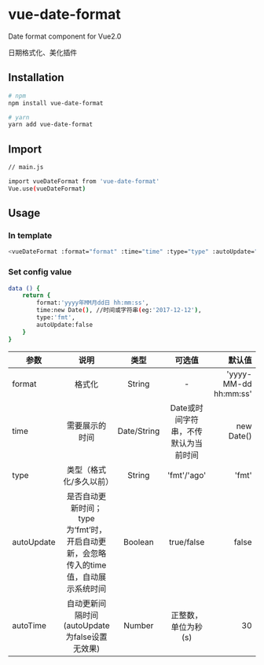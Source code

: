 # vue-date-format

Date format component for Vue2.0

日期格式化、美化插件

## Installation

``` bash
# npm
npm install vue-date-format

# yarn
yarn add vue-date-format

```


## Import
``` bash
// main.js

import vueDateFormat from 'vue-date-format'
Vue.use(vueDateFormat)

```


## Usage

### In template
``` bash
<vueDateFormat :format="format" :time="time" :type="type" :autoUpdate="autoUpdate"></vueDateFormat>

```

### Set config value
``` bash
data () {
    return {
        format:'yyyy年MM月dd日 hh:mm:ss',
        time:new Date(), //时间或字符串(eg:'2017-12-12'),
        type:'fmt',
        autoUpdate:false
    }
}

```

| 参数           | 说明           | 类型           |  可选值        |  默认值  |
| ------------- |:--------------:|:-------------:|:-------------:| -------:|
| format        | 格式化          | String        |-              | 'yyyy-MM-dd hh:mm:ss'   |
| time          | 需要展示的时间   | Date/String   |Date或时间字符串，不传默认为当前时间   | new Date()   |
| type          | 类型（格式化/多久以前）   | String   |'fmt'/'ago'   | 'fmt'   |
| autoUpdate          | 是否自动更新时间；type为‘fmt’时，开启自动更新，会忽略传入的time值，自动展示系统时间   | Boolean   |true/false   | false   |
| autoTime          | 自动更新间隔时间(autoUpdate为false设置无效果)  | Number   |正整数，单位为秒(s)   | 30   |
